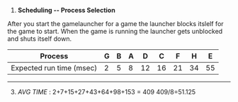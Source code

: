 1. **Scheduling -- Process Selection**

After you start the gamelauncher for a game the launcher blocks itslelf for the game to start.
When the game is running the launcher gets unblocked and shuts itself down.

| Process |G | B | A | D | C | F | H | E |
| --- | --- | --- | --- | --- | --- | --- | --- | --- |
Expected run time (msec) | 2 | 5 | 8 | 12 | 16 | 21 | 34 | 55
---

3. *AVG TIME* :
2+7+15+27+43+64+98+153 = 409
409/8=51.125



